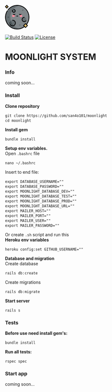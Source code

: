<img src="public/images/moon_logo.svg" alt="Logotype" height="80px" width="80px">
<br>

[![Build Status](https://travis-ci.org/san4o101/moonlight.svg?branch=master)](https://travis-ci.org/san4o101/moonlight)
[![License](http://img.shields.io/:license-mit-blue.svg)](http://badges.mit-license.org)
# MOONLIGHT SYSTEM

### Info
coming soon...
### Install
<b>Clone repository</b>
```
git clone https://github.com/san4o101/moonlight
cd moonlight
```
<b>Install gem</b>
```
bundle install
```
<b>Setup env variables.</b> <br>
Open ```.bashrc``` file
```
nano ~/.bashrc
```
Insert to end file:
```
export DATABASE_USERNAME=""
export DATABASE_PASSWORD=""
export MOONLIGHT_DATABASE_DEV=""
export MOONLIGHT_DATABASE_TEST=""
export MOONLIGHT_DATABASE_PROD=""
export MOONLIGHT_DATABASE_URL=""
export MAILER_HOST=""
export MAILER_PORT=""
export MAILER_USER=""
export MAILER_PASSWORD=""
```
Or create ```.sh``` script and run this <br>
<b>Heroku env variables</b><br>
```
heroku config:set GITHUB_USERNAME=""
```
<b>Database and migration</b> <br>
Create database
```
rails db:create
```
Create migrations
```
rails db:migrate
```
<b>Start server</b>
```
rails s
```
### Tests
<b>Before use need install gem's:</b> <br>
```
bundle install
```
<b>Run all tests:</b>
```
rspec spec
```
### Start app
coming soon...